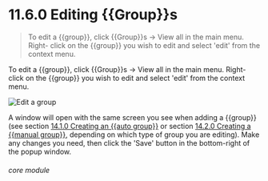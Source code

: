 # 11.6.0    Editing {{Group}}s

> To edit a {{group}}, click {{Group}}s -> View all in the main menu. Right- click on the {{group}} you wish to edit and select 'edit' from the context menu. 

To edit a {{group}}, click {{Group}}s -> View all in the main menu. Right- click on the {{group}} you wish to edit and select 'edit' from the context menu.

 ![Edit a group](107a.png)

A window will open with the same screen you see when adding a {{group}} (see section [14.1.0  Creating an {{auto group}}](/help/index/v/{{version}}/p/14.1.0) or section [14.2.0  Creating a {{manual group}}](/help/index/p/14.2.0), depending on which type of group you are editing). Make any changes you need, then click the 'Save' button in the bottom-right of the popup window. 

###### core module


